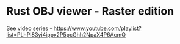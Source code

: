 # Rust OBJ viewer - Raster edition

See video series - https://www.youtube.com/playlist?list=PLhPI83yi4ippx2P5pcGhh2NpaX4P6AcmQ
